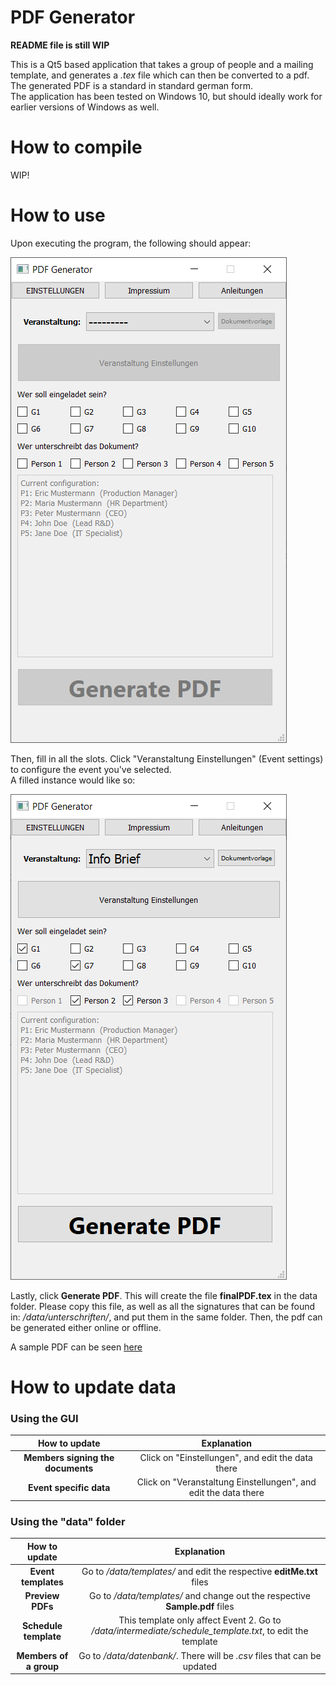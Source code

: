 # PDF Generator
**README file is still WIP**

This is a Qt5 based application that takes a group of people and a mailing template, and generates a *.tex* file which can then be converted to a pdf. The generated PDF is a standard in standard german form.  
The application has been tested on Windows 10, but should ideally work for earlier versions of Windows as well.

# How to compile
WIP!

# How to use
Upon executing the program, the following should appear:

![Main Window Screenshot](/data/other/main_window.png)

Then, fill in all the slots. Click "Veranstaltung Einstellungen" (Event settings) to configure the event you've selected.  
A filled instance would like so:

![Main Window Filled Screenshot](/data/other/main_window_filled.png)

Lastly, click **Generate PDF**. This will create the file **finalPDF.tex** in the data folder. Please copy this file, as well as all the signatures that can be found in: *<application directory>/data/unterschriften/*, and put them in the same folder. Then, the pdf can be generated either online or offline.
  
A sample PDF can be seen [here](/data/other/example_pdf.pdf "Example PDF")

# How to update data
### Using the GUI
| How to update        | Explanation   |
| :-------------: |:-------------:|
| **Members signing the documents** | Click on "Einstellungen", and edit the data there |
| **Event specific data** | Click on "Veranstaltung Einstellungen", and edit the data there |

### Using the "data" folder
| How to update        | Explanation   |
| :-------------: |:-------------:|
| **Event templates** | Go to */data/templates/* and edit the respective **editMe.txt** files |
| **Preview PDFs** | Go to */data/templates/* and change out the respective **Sample.pdf** files |
| **Schedule template** | This template only affect Event 2. Go to */data/intermediate/schedule_template.txt*, to edit the template |
| **Members of a group** | Go to */data/datenbank/*. There will be *.csv* files that can be updated |
